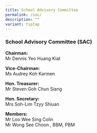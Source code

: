 ```yaml
---
title: School Advisory Committee
permalink: /sac/
description: ""
variant: tiptap
---
```

### **School Advisory Committee (SAC)**

**Chairman:**<br>
Mr Dennis Yeo Huang Kiat

**Vice-Chairman:**<br>
Ms Audrey Koh Karmen  

**Hon. Treasurer:**<br>
Mr Steven Goh Chun Siang

**Hon. Secretary:**<br>
Mrs Soh-Lim Tzyy Shiuan

**Members:**<br>
Mr Loo Wee Sing Colin<br>
Mr Wong See Choon , BBM, PBM